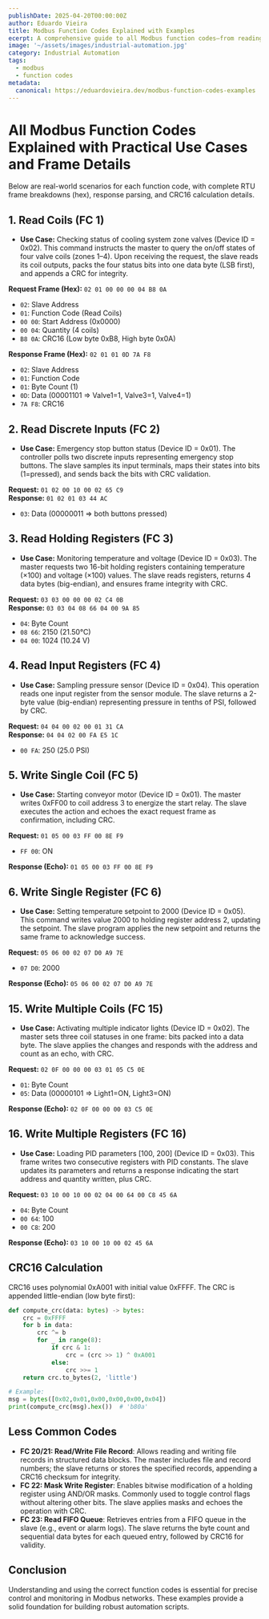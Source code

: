 ```yaml
---
publishDate: 2025-04-20T00:00:00Z
author: Eduardo Vieira
title: Modbus Function Codes Explained with Examples
ecerpt: A comprehensive guide to all Modbus function codes—from reading coils to writing registers—complete with practical examples, byte‑level frame breakdowns, and CRC calculation.
image: '~/assets/images/industrial-automation.jpg'
category: Industrial Automation
tags:
  - modbus
  - function codes
metadata:
  canonical: https://eduardovieira.dev/modbus-function-codes-examples
---
```


# All Modbus Function Codes Explained with Practical Use Cases and Frame Details

Below are real-world scenarios for each function code, with complete RTU frame breakdowns (hex), response parsing, and CRC16 calculation details.

## 1. Read Coils (FC 1)
- **Use Case:** Checking status of cooling system zone valves (Device ID = 0x02).
This command instructs the master to query the on/off states of four valve coils (zones 1–4). Upon receiving the request, the slave reads its coil outputs, packs the four status bits into one data byte (LSB first), and appends a CRC for integrity.

**Request Frame (Hex):** `02 01 00 00 00 04 B8 0A`
- `02`: Slave Address  
- `01`: Function Code (Read Coils)  
- `00 00`: Start Address (0x0000)  
- `00 04`: Quantity (4 coils)  
- `B8 0A`: CRC16 (Low byte 0xB8, High byte 0x0A)

**Response Frame (Hex):** `02 01 01 0D 7A F8`
- `02`: Slave Address  
- `01`: Function Code  
- `01`: Byte Count (1)  
- `0D`: Data (00001101 ⇒ Valve1=1, Valve3=1, Valve4=1)  
- `7A F8`: CRC16

## 2. Read Discrete Inputs (FC 2)
- **Use Case:** Emergency stop button status (Device ID = 0x01).
The controller polls two discrete inputs representing emergency stop buttons. The slave samples its input terminals, maps their states into bits (1=pressed), and sends back the bits with CRC validation.

**Request:** `01 02 00 10 00 02 65 C9`  
**Response:** `01 02 01 03 44 AC`  
- `03`: Data (00000011 ⇒ both buttons pressed)

## 3. Read Holding Registers (FC 3)
- **Use Case:** Monitoring temperature and voltage (Device ID = 0x03).
The master requests two 16-bit holding registers containing temperature (×100) and voltage (×100) values. The slave reads registers, returns 4 data bytes (big-endian), and ensures frame integrity with CRC.

**Request:** `03 03 00 00 00 02 C4 0B`  
**Response:** `03 03 04 08 66 04 00 9A 85`  
- `04`: Byte Count  
- `08 66`: 2150 (21.50°C)  
- `04 00`: 1024 (10.24 V)

## 4. Read Input Registers (FC 4)
- **Use Case:** Sampling pressure sensor (Device ID = 0x04).
This operation reads one input register from the sensor module. The slave returns a 2-byte value (big-endian) representing pressure in tenths of PSI, followed by CRC.

**Request:** `04 04 00 02 00 01 31 CA`  
**Response:** `04 04 02 00 FA E5 1C`  
- `00 FA`: 250 (25.0 PSI)

## 5. Write Single Coil (FC 5)
- **Use Case:** Starting conveyor motor (Device ID = 0x01).
The master writes 0xFF00 to coil address 3 to energize the start relay. The slave executes the action and echoes the exact request frame as confirmation, including CRC.

**Request:** `01 05 00 03 FF 00 8E F9`  
- `FF 00`: ON

**Response (Echo):** `01 05 00 03 FF 00 8E F9`

## 6. Write Single Register (FC 6)
- **Use Case:** Setting temperature setpoint to 2000 (Device ID = 0x05).
This command writes value 2000 to holding register address 2, updating the setpoint. The slave program applies the new setpoint and returns the same frame to acknowledge success.

**Request:** `05 06 00 02 07 D0 A9 7E`  
- `07 D0`: 2000

**Response (Echo):** `05 06 00 02 07 D0 A9 7E`

## 15. Write Multiple Coils (FC 15)
- **Use Case:** Activating multiple indicator lights (Device ID = 0x02).
The master sets three coil statuses in one frame: bits packed into a data byte. The slave applies the changes and responds with the address and count as an echo, with CRC.

**Request:** `02 0F 00 00 00 03 01 05 C5 0E`  
- `01`: Byte Count  
- `05`: Data (00000101 ⇒ Light1=ON, Light3=ON)

**Response (Echo):** `02 0F 00 00 00 03 C5 0E`

## 16. Write Multiple Registers (FC 16)
- **Use Case:** Loading PID parameters [100, 200] (Device ID = 0x03).
This frame writes two consecutive registers with PID constants. The slave updates its parameters and returns a response indicating the start address and quantity written, plus CRC.

**Request:** `03 10 00 10 00 02 04 00 64 00 C8 45 6A`  
- `04`: Byte Count  
- `00 64`: 100  
- `00 C8`: 200

**Response (Echo):** `03 10 00 10 00 02 45 6A`

## CRC16 Calculation
CRC16 uses polynomial 0xA001 with initial value 0xFFFF. The CRC is appended little-endian (low byte first):
```python
def compute_crc(data: bytes) -> bytes:
    crc = 0xFFFF
    for b in data:
        crc ^= b
        for _ in range(8):
            if crc & 1:
                crc = (crc >> 1) ^ 0xA001
            else:
                crc >>= 1
    return crc.to_bytes(2, 'little')

# Example:
msg = bytes([0x02,0x01,0x00,0x00,0x00,0x04])
print(compute_crc(msg).hex())  # 'b80a'
```

## Less Common Codes
- **FC 20/21: Read/Write File Record**: Allows reading and writing file records in structured data blocks. The master includes file and record numbers; the slave returns or stores the specified records, appending a CRC16 checksum for integrity.
- **FC 22: Mask Write Register**: Enables bitwise modification of a holding register using AND/OR masks. Commonly used to toggle control flags without altering other bits. The slave applies masks and echoes the operation with CRC.
- **FC 23: Read FIFO Queue**: Retrieves entries from a FIFO queue in the slave (e.g., event or alarm logs). The slave returns the byte count and sequential data bytes for each queued entry, followed by CRC16 for validity.

## Conclusion
Understanding and using the correct function codes is essential for precise control and monitoring in Modbus networks. These examples provide a solid foundation for building robust automation scripts.
